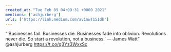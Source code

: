 ```yaml
---
created_at: "Tue Feb 09 04:09:31 +0000 2021"
mentions: ['ashjurberg']
urls: ['https://link.medium.com/av1nwT15Idb']
---
```


“‘Businesses fail. Businesses die. Businesses fade into oblivion. Revolutions never die. So start a revolution, not a business.’ — James Watt” @ashjurberg https://t.co/q3Yz3WxxSc
